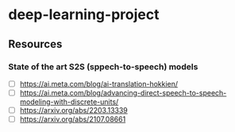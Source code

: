 # deep-learning-project

## Resources 

### State of the art S2S (sppech-to-speech) models

- [ ] ⁠https://ai.meta.com/blog/ai-translation-hokkien/
- [ ] ⁠https://ai.meta.com/blog/advancing-direct-speech-to-speech-modeling-with-discrete-units/
- [ ] ⁠https://arxiv.org/abs/2203.13339
- [ ] https://arxiv.org/abs/2107.08661